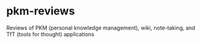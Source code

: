 # pkm-reviews
Reviews of PKM (personal knowledge management), wiki, note-taking, and TfT (tools for thought) applications
